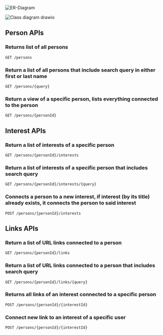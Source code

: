 ![ER-Diagram](https://github.com/bentonaw/MinimalAPIproject/assets/98620169/a10c5075-743a-426f-9a8f-e3eed7a93dc2)


![Class diagram drawio](https://github.com/bentonaw/MinimalAPIproject/assets/98620169/18f0891e-ba4e-4917-8f67-4f9ad85bad54)


## Person APIs

### Returns list of all persons
`GET /persons`

### Return a list of all persons that include search query in either first or last name
`GET /persons/{query}`

### Return a view of a specific person, lists everything connected to the person
`GET /persons/{personId}`

## Interest APIs

### Return a list of interests of a specific person
`GET /persons/{personId}/interests`

### Return a list of interests of a specific person that includes search query
`GET /persons/{personId}/interests/{query}`

### Connects a person to a new interest, if interest (by its title) already exists, it connects the person to said interest
`POST /persons/{personId}/interests`

## Links APIs

### Return a list of URL links connected to a person
`GET /persons/{personId}/links`

### Return a list of URL links connected to a person that includes search query
`GET /persons/{personId}/links/{query}`

### Returns all links of an interest connected to a specific person
`POST /persons/{personId}/{interestId}`

### Connect new link to an interest of a specific user
`POST /persons/{personId}/{interestId}`
